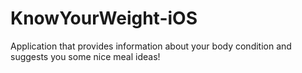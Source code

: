 # KnowYourWeight-iOS

Application that provides information about your body condition and suggests you some nice meal ideas!

